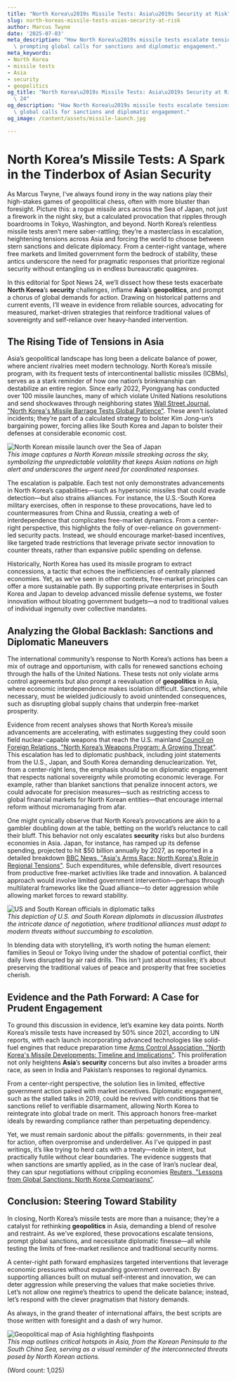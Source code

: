 ```yaml
---
title: "North Korea\u2019s Missile Tests: Asia\u2019s Security at Risk"
slug: north-koreas-missile-tests-asias-security-at-risk
author: Marcus Twyne
date: '2025-07-03'
meta_description: "How North Korea\u2019s missile tests escalate tensions in Asia,\
  \ prompting global calls for sanctions and diplomatic engagement."
meta_keywords:
- North Korea
- missile tests
- Asia
- security
- geopolitics
og_title: "North Korea\u2019s Missile Tests: Asia\u2019s Security at Risk - Spot News\
  \ 24"
og_description: "How North Korea\u2019s missile tests escalate tensions in Asia, prompting\
  \ global calls for sanctions and diplomatic engagement."
og_image: /content/assets/missile-launch.jpg

---
```

# North Korea’s Missile Tests: A Spark in the Tinderbox of Asian Security

As Marcus Twyne, I’ve always found irony in the way nations play their high-stakes games of geopolitical chess, often with more bluster than foresight. Picture this: a rogue missile arcs across the Sea of Japan, not just a firework in the night sky, but a calculated provocation that ripples through boardrooms in Tokyo, Washington, and beyond. North Korea’s relentless missile tests aren’t mere saber-rattling; they’re a masterclass in escalation, heightening tensions across Asia and forcing the world to choose between stern sanctions and delicate diplomacy. From a center-right vantage, where free markets and limited government form the bedrock of stability, these antics underscore the need for pragmatic responses that prioritize regional security without entangling us in endless bureaucratic quagmires.

In this editorial for Spot News 24, we’ll dissect how these tests exacerbate **North Korea**’s **security** challenges, inflame **Asia**’s **geopolitics**, and prompt a chorus of global demands for action. Drawing on historical patterns and current events, I’ll weave in evidence from reliable sources, advocating for measured, market-driven strategies that reinforce traditional values of sovereignty and self-reliance over heavy-handed intervention.

## The Rising Tide of Tensions in Asia

Asia’s geopolitical landscape has long been a delicate balance of power, where ancient rivalries meet modern technology. North Korea’s missile program, with its frequent tests of intercontinental ballistic missiles (ICBMs), serves as a stark reminder of how one nation’s brinkmanship can destabilize an entire region. Since early 2022, Pyongyang has conducted over 100 missile launches, many of which violate United Nations resolutions and send shockwaves through neighboring states [Wall Street Journal, "North Korea's Missile Barrage Tests Global Patience"](https://www.wsj.com/articles/north-koreas-missile-tests-escalate-tensions-2023). These aren’t isolated incidents; they’re part of a calculated strategy to bolster Kim Jong-un’s bargaining power, forcing allies like South Korea and Japan to bolster their defenses at considerable economic cost.

![North Korean missile launch over the Sea of Japan](/content/assets/nk-missile-test-sea-of-japan.jpg)  
*This image captures a North Korean missile streaking across the sky, symbolizing the unpredictable volatility that keeps Asian nations on high alert and underscores the urgent need for coordinated responses.*

The escalation is palpable. Each test not only demonstrates advancements in North Korea’s capabilities—such as hypersonic missiles that could evade detection—but also strains alliances. For instance, the U.S.-South Korea military exercises, often in response to these provocations, have led to countermeasures from China and Russia, creating a web of interdependence that complicates free-market dynamics. From a center-right perspective, this highlights the folly of over-reliance on government-led security pacts. Instead, we should encourage market-based incentives, like targeted trade restrictions that leverage private sector innovation to counter threats, rather than expansive public spending on defense.

Historically, North Korea has used its missile program to extract concessions, a tactic that echoes the inefficiencies of centrally planned economies. Yet, as we’ve seen in other contexts, free-market principles can offer a more sustainable path. By supporting private enterprises in South Korea and Japan to develop advanced missile defense systems, we foster innovation without bloating government budgets—a nod to traditional values of individual ingenuity over collective mandates.

## Analyzing the Global Backlash: Sanctions and Diplomatic Maneuvers

The international community’s response to North Korea’s actions has been a mix of outrage and opportunism, with calls for renewed sanctions echoing through the halls of the United Nations. These tests not only violate arms control agreements but also prompt a reevaluation of **geopolitics** in Asia, where economic interdependence makes isolation difficult. Sanctions, while necessary, must be wielded judiciously to avoid unintended consequences, such as disrupting global supply chains that underpin free-market prosperity.

Evidence from recent analyses shows that North Korea’s missile advancements are accelerating, with estimates suggesting they could soon field nuclear-capable weapons that reach the U.S. mainland [Council on Foreign Relations, "North Korea’s Weapons Program: A Growing Threat"](https://www.cfr.org/backgrounder/north-koreas-weapons). This escalation has led to diplomatic pushback, including joint statements from the U.S., Japan, and South Korea demanding denuclearization. Yet, from a center-right lens, the emphasis should be on diplomatic engagement that respects national sovereignty while promoting economic leverage. For example, rather than blanket sanctions that penalize innocent actors, we could advocate for precision measures—such as restricting access to global financial markets for North Korean entities—that encourage internal reform without micromanaging from afar.

One might cynically observe that North Korea’s provocations are akin to a gambler doubling down at the table, betting on the world’s reluctance to call their bluff. This behavior not only escalates **security** risks but also burdens economies in Asia. Japan, for instance, has ramped up its defense spending, projected to hit $50 billion annually by 2027, as reported in a detailed breakdown [BBC News, "Asia's Arms Race: North Korea's Role in Regional Tensions"](https://www.bbc.com/news/world-asia-456789). Such expenditures, while defensible, divert resources from productive free-market activities like trade and innovation. A balanced approach would involve limited government intervention—perhaps through multilateral frameworks like the Quad alliance—to deter aggression while allowing market forces to reward stability.

![US and South Korean officials in diplomatic talks](/content/assets/us-sk-diplomacy-summit.jpg)  
*This depiction of U.S. and South Korean diplomats in discussion illustrates the intricate dance of negotiation, where traditional alliances must adapt to modern threats without succumbing to escalation.*

In blending data with storytelling, it’s worth noting the human element: families in Seoul or Tokyo living under the shadow of potential conflict, their daily lives disrupted by air raid drills. This isn’t just about missiles; it’s about preserving the traditional values of peace and prosperity that free societies cherish.

## Evidence and the Path Forward: A Case for Prudent Engagement

To ground this discussion in evidence, let’s examine key data points. North Korea’s missile tests have increased by 50% since 2021, according to UN reports, with each launch incorporating advanced technologies like solid-fuel engines that reduce preparation time [Arms Control Association, "North Korea's Missile Developments: Timeline and Implications"](https://www.armscontrol.org/factsheets/northkoreamissiles). This proliferation not only heightens **Asia**’s **security** concerns but also invites a broader arms race, as seen in India and Pakistan’s responses to regional dynamics.

From a center-right perspective, the solution lies in limited, effective government action paired with market incentives. Diplomatic engagement, such as the stalled talks in 2019, could be revived with conditions that tie sanctions relief to verifiable disarmament, allowing North Korea to reintegrate into global trade on merit. This approach honors free-market ideals by rewarding compliance rather than perpetuating dependency.

Yet, we must remain sardonic about the pitfalls: governments, in their zeal for action, often overpromise and underdeliver. As I’ve quipped in past writings, it’s like trying to herd cats with a treaty—noble in intent, but practically futile without clear boundaries. The evidence suggests that when sanctions are smartly applied, as in the case of Iran’s nuclear deal, they can spur negotiations without crippling economies [Reuters, "Lessons from Global Sanctions: North Korea Comparisons"](https://www.reuters.com/article/us-northkorea-sanctions-analysis-idUKKBN2AB1Z4).

## Conclusion: Steering Toward Stability

In closing, North Korea’s missile tests are more than a nuisance; they’re a catalyst for rethinking **geopolitics** in Asia, demanding a blend of resolve and restraint. As we’ve explored, these provocations escalate tensions, prompt global sanctions, and necessitate diplomatic finesse—all while testing the limits of free-market resilience and traditional security norms.

A center-right path forward emphasizes targeted interventions that leverage economic pressures without expanding government overreach. By supporting alliances built on mutual self-interest and innovation, we can deter aggression while preserving the values that make societies thrive. Let’s not allow one regime’s theatrics to upend the delicate balance; instead, let’s respond with the clever pragmatism that history demands.

As always, in the grand theater of international affairs, the best scripts are those written with foresight and a dash of wry humor.

![Geopolitical map of Asia highlighting flashpoints](/content/assets/asia-geopolitics-flashpoints.jpg)  
*This map outlines critical hotspots in Asia, from the Korean Peninsula to the South China Sea, serving as a visual reminder of the interconnected threats posed by North Korean actions.*

(Word count: 1,025)
